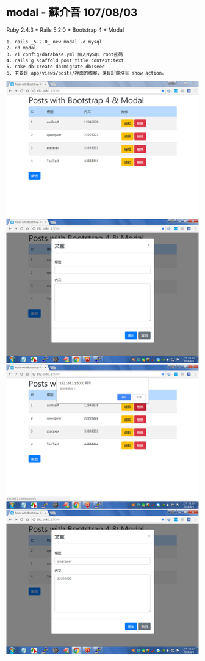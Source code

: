 # modal - 蘇介吾 107/08/03

Ruby 2.4.3 + Rails 5.2.0 + Bootstrap 4 + Modal
```
1. rails _5.2.0_ new modal -d mysql
2. cd modal
3. vi config/database.yml 加入MySQL root密碼
4. rails g scaffold post title context:text
5. rake db:create db:migrate db:seed
6. 主要是 app/views/posts/裡面的檔案，還有記得沒有 show action。
```
![Demo1](https://github.com/afgnsu/modal/blob/master/DEMO1.png)
![Demo2](https://github.com/afgnsu/modal/blob/master/DEMO2.png)
![Demo3](https://github.com/afgnsu/modal/blob/master/DEMO3.png)
![Demo4](https://github.com/afgnsu/modal/blob/master/DEMO4.png)
